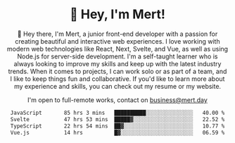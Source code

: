 <div align="center">
  <h1 align="center">👋 Hey, I'm Mert! </h1>
<p>
 🎉 Hey there, I'm Mert, a junior front-end developer with a passion for creating beautiful and interactive web experiences. I love working with modern web technologies like React, Next, Svelte, and Vue, as well as using Node.js for server-side development. I'm a self-taught learner who is always looking to improve my skills and keep up with the latest industry trends. When it comes to projects, I can work solo or as part of a team, and I like to keep things fun and collaborative. If you'd like to learn more about my experience and skills, you can check out my resume or my website.
</p>

  I'm open to full-remote works, contact on [business@mert.day](mailto:business@mert.day) 
  
<!--START_SECTION:waka-->

```txt
JavaScript       85 hrs 3 mins   ██████████░░░░░░░░░░░░░░░   40.00 %
Svelte           47 hrs 53 mins  █████▓░░░░░░░░░░░░░░░░░░░   22.52 %
TypeScript       22 hrs 54 mins  ██▓░░░░░░░░░░░░░░░░░░░░░░   10.77 %
Vue.js           14 hrs          █▓░░░░░░░░░░░░░░░░░░░░░░░   06.59 %
```

<!--END_SECTION:waka-->

<!--
I inspired from https://github.com/noirrs
You can check his page too!

Mert Doğu - Front-end Developer - mert.day
--> 

